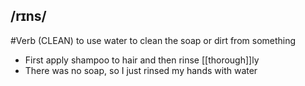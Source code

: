## /rɪns/  
#Verb
(CLEAN)
to use water to clean the soap or dirt from something

- First apply shampoo to hair and then rinse [[thorough]]ly
- There was no soap, so I just rinsed my hands with water